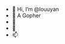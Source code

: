 - 👋 Hi, I’m @louuyan
- 👀 A Gopher
- 🌱 
- 💞️ 
- 📫 

<!---
louuyan/louuyan is a ✨ special ✨ repository because its `README.md` (this file) appears on your GitHub profile.
You can click the Preview link to take a look at your changes.
--->
